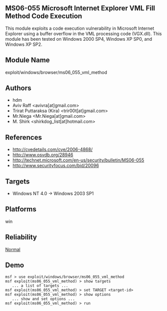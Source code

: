 ## MS06-055 Microsoft Internet Explorer VML Fill Method Code Execution

This module exploits a code execution vulnerability in 
Microsoft Internet Explorer using a buffer overflow in the 
VML processing code (VGX.dll). This module has been tested 
on Windows 2000 SP4, Windows XP SP0, and Windows XP SP2.


## Module Name
exploit/windows/browser/ms06_055_vml_method

## Authors
* hdm
* Aviv Raff <avivra[at]gmail.com>
* Trirat Puttaraksa (Kira) <trir00t[at]gmail.com>
* Mr.Niega <Mr.Niega[at]gmail.com>
* M. Shirk <shirkdog_list[at]hotmail.com>


## References
* http://cvedetails.com/cve/2006-4868/
* http://www.osvdb.org/28946
* http://technet.microsoft.com/en-us/security/bulletin/MS06-055
* http://www.securityfocus.com/bid/20096



## Targets
* Windows NT 4.0 -> Windows 2003 SP1


## Platforms
win

## Reliability
[Normal](https://github.com/rapid7/metasploit-framework/wiki/Exploit-Ranking)

## Demo

```
msf > use exploit/windows/browser/ms06_055_vml_method
msf exploit(ms06_055_vml_method) > show targets
   ... a list of targets ...
msf exploit(ms06_055_vml_method) > set TARGET <target-id>
msf exploit(ms06_055_vml_method) > show options
   ... show and set options ...
msf exploit(ms06_055_vml_method) > run
```
    
    